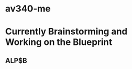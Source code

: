 # av340-me
Currently Brainstorming and Working on the Blueprint
======================================================
ALP$B
-----
